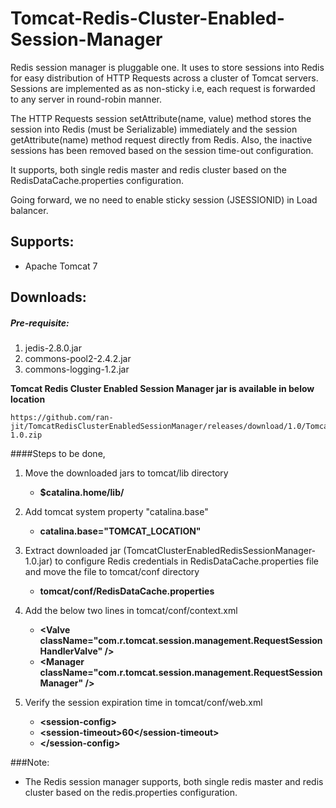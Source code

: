 # Tomcat-Redis-Cluster-Enabled-Session-Manager

Redis session manager is pluggable one. It uses to store sessions into Redis for easy distribution of HTTP Requests across a cluster of Tomcat servers. Sessions are implemented as as non-sticky i.e, each request is forwarded to any server in round-robin manner.

The HTTP Requests session setAttribute(name, value) method stores the session into Redis (must be Serializable) immediately and the session getAttribute(name) method request directly from Redis. Also, the inactive sessions has been removed based on the session time-out configuration.

It supports, both single redis master and redis cluster based on the RedisDataCache.properties configuration.

Going forward, we no need to enable sticky session (JSESSIONID) in Load balancer.

## Supports:
   * Apache Tomcat 7

## Downloads:

##### Pre-requisite:
1. jedis-2.8.0.jar
2. commons-pool2-2.4.2.jar
3. commons-logging-1.2.jar

**Tomcat Redis Cluster Enabled Session Manager jar is available in below location**
  
    https://github.com/ran-jit/TomcatRedisClusterEnabledSessionManager/releases/download/1.0/TomcatClusterEnabledRedisSessionManager-1.0.zip


####Steps to be done,
1. Move the downloaded jars to tomcat/lib directory
	* **$catalina.home/lib/**
	
2. Add tomcat system property "catalina.base"
	* **catalina.base="TOMCAT_LOCATION"**

3. Extract downloaded jar (TomcatClusterEnabledRedisSessionManager-1.0.jar) to configure Redis credentials in RedisDataCache.properties file and move the file to tomcat/conf directory
	* **tomcat/conf/RedisDataCache.properties**

4. Add the below two lines in tomcat/conf/context.xml
	* **&#60;Valve className="com.r.tomcat.session.management.RequestSessionHandlerValve" &#47;&#62;**
	* **&#60;Manager className="com.r.tomcat.session.management.RequestSessionManager" &#47;&#62;**

5. Verify the session expiration time in tomcat/conf/web.xml
	* **&#60;session-config&#62;**
	* 	**&#60;session-timeout&#62;60&#60;&#47;session-timeout&#62;**
	* **&#60;&#47;session-config&#62;**

###Note:
  * The Redis session manager supports, both single redis master and redis cluster based on the redis.properties configuration.

